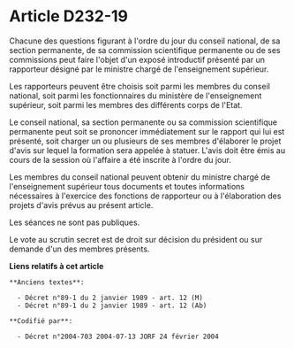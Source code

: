 # Article D232-19

Chacune des questions figurant à l'ordre du jour du conseil national, de sa section permanente, de sa commission scientifique
permanente ou de ses commissions peut faire l'objet d'un exposé introductif présenté par un rapporteur désigné par le
ministre chargé de l'enseignement supérieur.

Les rapporteurs peuvent être choisis soit parmi les membres du conseil national, soit parmi les fonctionnaires du ministère
de l'enseignement supérieur, soit parmi les membres des différents corps de l'Etat.

Le conseil national, sa section permanente ou sa commission scientifique permanente peut soit se prononcer immédiatement sur
le rapport qui lui est présenté, soit charger un ou plusieurs de ses membres d'élaborer le projet d'avis sur lequel la
formation sera appelée à statuer. L'avis doit être émis au cours de la session où l'affaire a été inscrite à l'ordre du jour.

Les membres du conseil national peuvent obtenir du ministre chargé de l'enseignement supérieur tous documents et toutes
informations nécessaires à l'exercice des fonctions de rapporteur ou à l'élaboration des projets d'avis prévus au présent
article.

Les séances ne sont pas publiques.

Le vote au scrutin secret est de droit sur décision du président ou sur demande d'un des membres présents.

**Liens relatifs à cet article**

	**Anciens textes**:

	  - Décret n°89-1 du 2 janvier 1989 - art. 12 (M)
	  - Décret n°89-1 du 2 janvier 1989 - art. 12 (Ab)

	**Codifié par**:

	  - Décret n°2004-703 2004-07-13 JORF 24 février 2004

